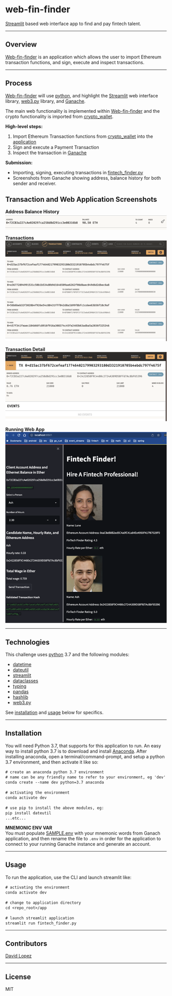 # web-fin-finder
[Streamlit](https://docs.streamlit.io/) based web interface app to find and pay fintech talent.


---

## Overview
[Web-fin-finder](app/fintech_finder.py) is an application which allows the user to import Ethereum transaction functions, and sign, execute and inspect transactions.  

---

## Process
[Web-fin-finder](app/fintech_finder.py) will use [python](https://www.python.org/), and highlight the [Streamlit](https://docs.streamlit.io/) web interface library, [web3.py](https://web3py.readthedocs.io/en/stable/) library, and [Ganache](https://trufflesuite.com/ganache/).  

The main web functionality is implemented within [Web-fin-finder](app/fintech_finder.py) and the crypto functionality is imported from [crypto_wallet](/app/crypto_wallet.py).  

**High-level steps:**  
1. Import Ethereum Transaction functions from [crypto_wallet](/app/crypto_wallet.py) into the [application](/app/fintech_finder.py)
2. Sign and execute a Payment Transaction
3. Inspect the transaction in [Ganache](https://trufflesuite.com/ganache/)  

**Submission:**  
- Importing, signing, executing transactions in [fintech_finder.py](/app/fintech_finder.py)
- Screenshots from Ganache showing address, balance history for both sender and receiver.  

## Transaction and Web Application Screenshots

**Address Balance History**
![Address Balance](/media/01_address_balance_hist.png)  

**Transactions**
![Transactions](/media/02_transaction_details.png)  

**Transaction Detail**
![Detail](/media/03_recepient_trans_detail.png)

**Running Web App**
![WebApp](/media/04_web_app.png)  

---

## Technologies

This challenge uses [python](https://www.python.org/) 3.7 and the following modules:  
- [datetime](https://docs.python.org/3.7/library/datetime.html)
- [dateutil](https://dateutil.readthedocs.io/en/stable/)
- [streamlit](https://github.com/streamlit/streamlit)
- [dataclasses](https://docs.python.org/3/library/dataclasses.html)
- [typing](https://docs.python.org/3/library/typing.html)
- [pandas](https://pandas.pydata.org/)
- [hashlib](https://docs.python.org/3/library/hashlib.html)
- [web3.py](https://web3py.readthedocs.io/en/stable/)  

See [installation](#installation) and [usage](#usage) below for specifics.

---

## Installation

You will need Python 3.7, that supports for this application to run. An easy way to install python 3.7 is to download and install [Anaconda](https://www.anaconda.com/products/individual). After installing anaconda, open a terminal/command-prompt, and setup a python 3.7 environment, and then activate it like so:

```
# create an anaconda python 3.7 environment
# name can be any friendly name to refer to your environment, eg 'dev'
conda create --name dev python=3.7 anaconda

# activating the environment
conda activate dev

# use pip to install the above modules, eg:
pip install dateutil
...etc...
```

**MNEMONIC ENV VAR**  
You must populate [SAMPLE.env](/app/SAMPLE.env) with your mnemonic words from Ganach application, and then rename the file to `.env` in order for the application to connect to your running Ganache instance and generate an account.

---

## Usage

To run the application, use the CLI and launch streamlit like:  

```
# activating the environment
conda activate dev

# change to application directory
cd <repo_root>/app

# launch streamlit application
streamlit run fintech_finder.py

```

---

## Contributors

[David Lopez](https://github.com/sububer)

---

## License

MIT